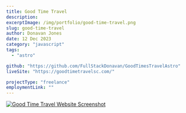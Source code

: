 ```yaml
---
title: Good Time Travel
description:
excerptImage: /img/portfolio/good-time-travel.png
slug: good-time-travel
author: Donavan Jones
date: 12 Dec 2023
category: "javascript"
tags:
  - "astro"

github: "https://github.com/FullStackDonavan/GoodTimesTravelAstro"
liveSite: "https://goodtimetravelsc.com/"

projectType: "freelance"
employmentLink: ""
---
```


<a href="https://goodtimetravelsc.com/" target="_blank" rel="noopener noreferrer">
  <img src="/img/portfolio/good-time-travel-full.png" alt="Good Time Travel Website Screenshot" />
</a>
